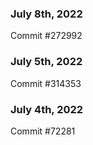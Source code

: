 ### July 8th, 2022

Commit #272992

### July 5th, 2022

Commit #314353


### July 4th, 2022

Commit #72281
